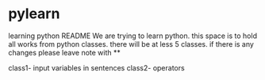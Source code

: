 # pylearn
learning python
README
We are trying to learn python. this space is to hold all works from python classes. there will be at less 5 classes. if there is any changes please leave note with **

class1- input  variables in sentences 
class2- operators

